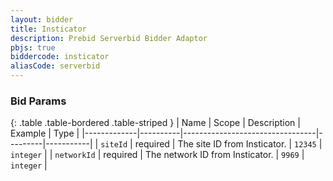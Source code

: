 ```yaml
---
layout: bidder
title: Insticator
description: Prebid Serverbid Bidder Adaptor
pbjs: true
biddercode: insticator
aliasCode: serverbid
---
```



### Bid Params

{: .table .table-bordered .table-striped }
| Name        | Scope    | Description                     | Example | Type      |
|-------------|----------|---------------------------------|---------|-----------|
| `siteId`    | required | The site ID from Insticator.    | `12345` | `integer` |
| `networkId` | required | The network ID from Insticator. | `9969`  | `integer` |
